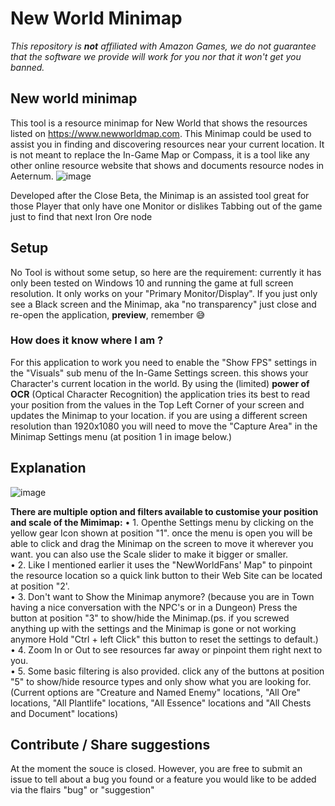 # New World Minimap
*This repository is **not** affiliated with Amazon Games, we do not guarantee that the software we provide will work for you nor that it won't get you banned.*

## New world minimap
This tool is a resource minimap for New World that shows the resources listed on https://www.newworldmap.com. This Minimap could be used to assist you in finding and discovering resources near your current location. It is not meant to replace the In-Game Map or Compass, it is a tool like any other online resource website that shows and documents resource nodes in Aeternum.
![image](https://user-images.githubusercontent.com/49837342/136583516-3c69a650-cebd-472b-91e1-cfd440007307.png)


Developed after the Close Beta, the Minimap is an assisted tool great for those Player that only have one
Monitor or dislikes Tabbing out of the game just to find that next Iron Ore node  

## Setup
No Tool is without some setup, so here are the requirement: currently it has only been tested on Windows 10 and running the game at full screen resolution. It only works on your "Primary Monitor/Display". If you just only see a Black screen and the Minimap, aka "no transparency" just close and re-open the application, **preview**, remember 😅
### How does it know where I am ?
For this application to work you need to enable the "Show FPS" settings in the "Visuals" sub menu of the In-Game Settings screen. this shows your Character's current location in the world.
By using the (limited) **power of OCR** (Optical Character Recognition) the application tries its best to read
your position from the values in the Top Left Corner of your screen and updates the Minimap to your location. if you are using a different screen resolution than 1920x1080 you will need to move the "Capture Area" in the Minimap Settings menu (at position 1 in image below.)

## Explanation

![image](https://user-images.githubusercontent.com/49837342/136599051-446c93c7-e003-400e-82f1-bfecf8079f1d.png)  

**There are multiple option and filters available to customise your position and scale of the Mimimap:**
• 1. Openthe Settings menu by clicking on the yellow gear Icon shown at position "1". once the menu is open you will be able to click and drag the Minimap on the screen to move it wherever you want. you can also use the Scale slider to make it bigger or smaller.  
• 2. Like I mentioned earlier it uses the "NewWorldFans' Map" to pinpoint the resource location so a quick link button to their Web Site can be located at position "2'.  
• 3. Don't want to Show the Minimap anymore? (because you are in Town having a nice conversation with the NPC's or in a Dungeon) Press the button at position "3" to show/hide the Minimap.(ps. if you screwed anything up with the settings and the Minimap is gone or not working anymore Hold "Ctrl + left Click" this button to reset the settings to default.)  
• 4. Zoom In or Out to see resources far away or pinpoint them right next to you.  
• 5. Some basic filtering is also provided. click any of the buttons at position "5" to show/hide resource types and only show what you are looking for. (Current options are "Creature and Named Enemy" locations, "All Ore" locations, "All Plantlife" locations, "All Essence" locations and "All Chests and Document" locations)  

## Contribute / Share suggestions
At the moment the souce is closed. However, you are free to submit an issue to tell about a bug you found or a feature you would like to be added via the flairs "bug" or "suggestion"
